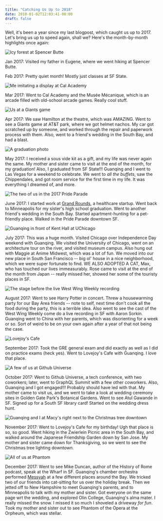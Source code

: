 ```yaml
---
title: "Catching Us Up to 2018"
date: 2018-01-02T12:03:41-08:00
draft: false
---
```


Well, it's been a year since my last blogpost, which caught us up to 2017. Let's bring us up to speed again, shall we? Here's the month-by-month highlights once again:

![Icy forest at Spencer Butte](/images/2017-01-14-spencer-butte.jpg)

Jan 2017: Visited my father in Eugene, where we went hiking at Spencer Butte.

Feb 2017: Pretty quiet month! Mostly just classes at SF State.

![Me imitating a display at Cal Academy](/images/2017-03-04-cal-academy.jpg)

Mar 2017: Went to Cal Academy and the Musée Mécanique, which is an arcade filled with old-school arcade games. Really cool stuff.

![Us at a Giants game](/images/2017-04-14-giants-game.jpg)

Apr 2017: We saw Hamilton at the theatre, which was AMAZING. Went to see a Giants game at AT&T park, where we got helmet nachos. My car got scratched up by someone, and worked through the repair and paperwork process with them. Also, went to a friend's wedding in the South Bay, and had a blast.

![A graduation photo](/images/2017-06-01-graduation.jpg)

May 2017: I received a sous vide kit as a gift, and my life was never again the same. My mother and sister came to visit at the end of the month, for my graduation! Also, I graduated from SF State!!! Guanqing and I went to Las Vegas for a weekend to celebrate. We went to *all the buffets*, saw the Chippendales, and got room service for the first time in my life. It was everything I dreamed of, and more.

![The two of us in the 2017 Pride Parade](/images/2017-06-25-pride-parade.jpg)

June 2017: I started work at [Grand Rounds](https://web.archive.org/web/20171215220404/https://www.grandrounds.com/), a healthcare startup. Went back to Minneapolis for my sister's high school graduation. Went to another friend's wedding in the South Bay. Started apartment-hunting for a pet-friendly place. Walked in the Pride Parade downtown SF.

![Guanqing in front of Kent Hall at UChicago](/images/2017-07-05-uchicago.jpg)

July 2017: This was a huge month. Visited Chicago over Independence Day weekend with Guanqing. We visited the University of Chicago, went on an architecture tour on the river, and visited museum campus. Also hung out with Maggie at Anime Midwest, which was a lot of fun. We moved into our new place in South San Francisco -- big ol' house in a nice neighborhood, which we were super fortunate to find. WE ALSO ADOPTED A CAT, Max, who has touched our lives immeasurably. Rose came to visit at the end of the month from Japan -- really missed her, showed her some of the touristy places in SF.

![The stage before the live West Wing Weekly recording](/images/2017-08-26-west-wing-weekly.jpg)

August 2017: Went to see Harry Potter in concert. Threw a housewarming party for our Bay Area friends -- note to self, next time don't cook all the food during the party, this is a terrible idea. Also went to see the cast of the West Wing Weekly come do a live recording in SF with Aaron Sorkin. Guanqing went to China with her parents, which was disorienting for a week or so. Sort of weird to be on your own again after a year of that not being the case.

![Lovejoy's Cafe](/images/2017-09-23-lovejoys.jpg)

September 2017: Took the GRE general exam and did exactly as well as I did on practice exams (heck yes). Went to Lovejoy's Cafe with Guanqing. I love that place.

![A few of us at Github Universe](/images/2017-10-11-github-universe.jpg)

October 2017: Went to Github Universe, a tech conference, with two coworkers; later, went to GraphQL Summit with a few other coworkers. Also, Guanqing and I got engaged!!! Probably should have led with that. My mother came to visit us, and we went to take a look at wedding ceremony sites in Golden Gate Park's Botanical Gardens. Went to see Atul Gawande in SF. Signed up for a South SF library card! Started on the wedding dress hunt.

![Guanqing and I at Macy's right next to the Christmas tree downtown](/images/2017-11-24-macys-christmas-tree.jpg)

November 2017: Went to Lovejoy's Cafe for my birthday! Ugh that place is so, so good. Went hiking in the Zwierlein Picnic area in the South Bay, and walked around the Japanese Friendship Garden down by San Jose. My mother and sister came down for Thanksgiving, so we went to see the Christmas tree lighting downtown.

![All of us at Phantom](/images/2017-12-28-phantom.jpg)

December 2017: Went to see Mike Duncan, author of the History of Rome podcast, speak at the Wharf in SF. Guanqing's chamber orchestra performed [Messyah](https://www.paulayres.co.uk/cd/messyah/) at a few different places around the Bay. We tricked two of our friends into cat-sitting for us over the holiday break. Then we jetted off to New Hampshire to meet Guanqing's parents, and to Minneapolis to talk with my mother and sister. Got everyone on the same page wrt the wedding, and explored Olin College, Guanqing's alma mater. I really missed the snow. I missed it so much I shoveled a driveway *for fun*. Took my mother and sister out to see Phantom of the Opera at the Orpheum, which was stellar.
